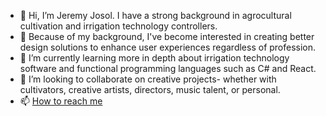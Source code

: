 - 👋 Hi, I’m Jeremy Josol. I have a strong background in agrocultural cultivation and irrigation technology controllers.
- 👀 Because of my background, I've become interested in creating better design solutions to enhance user experiences regardless of profession. 
- 🌱 I’m currently learning more in depth about irrigation technology software and functional programming languages such as C# and React.
- 💞️ I’m looking to collaborate on creative projects- whether with cultivators, creative artists, directors, music talent, or personal.
- 📫 [How to reach me](https://www.linkedin.com/in/jeremyjosol/)

<!---
jeremyjosol/jeremyjosol is a ✨ special ✨ repository because its `README.md` (this file) appears on your GitHub profile.
You can click the Preview link to take a look at your changes.
--->

